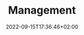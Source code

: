 ---
title: "Management"
date: 2022-09-15T17:36:46+02:00
draft: false
weight: 1
pre: "<b>1. </b>"
---